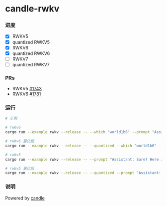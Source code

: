 # candle-rwkv

### 进度

- [x] RWKV5
- [x] quantized RWKV5
- [x] RWKV6
- [x] quantized RWKV6
- [ ] RWKV7
- [ ] quantized RWKV7

### PRs

- RWKV5 [#1743](https://github.com/huggingface/candle/pull/1743)
- RWKV6 [#1781](https://github.com/huggingface/candle/pull/1781)

### 运行

```bash
# 示例

# rwkv6
cargo run --example rwkv --release -- --which "world1b6" --prompt "Assistant: Sure! Here is a very detailed plan to create flying pigs:"

# rwkv6 量化版
cargo run --example rwkv --release -- --quantized --which "world1b6" --prompt "Assistant: Sure! Here is a very detailed plan to create flying pigs:"

# rwkv5
cargo run --example rwkv --release -- --prompt "Assistant: Sure! Here is a very detailed plan to create flying pigs:"

# rwkv5 量化版
cargo run --example rwkv --release -- --quantized --prompt "Assistant: Sure! Here is a very detailed plan to create flying pigs:"
```

### 说明

Powered by [candle](https://github.com/huggingface/candle)